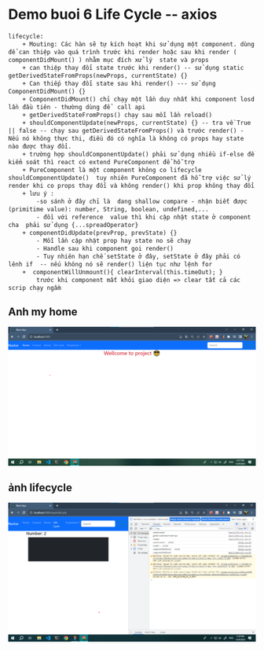 # Demo buoi 6 Life Cycle -- axios
    lifecycle: 
        + Mouting: Các hàn sẽ tự kích hoạt khi sử dụng một component. dùng để can thiệp vào quá trình trước khi render hoặc sau khi render ( componentDidMount() ) nhằm mục đích xử lý  state và props
        + can thiệp thay đổi state trước khi render() -- sử dụng static getDerivedStateFromProps(newProps, currentState) {}
        + Can thiếp thay đổi state sau khi render() --- sử dụng ComponentDidMount() {}
        + ComponentDidMount() chỉ chạy một lần duy nhất khi component losd lần đầu tiên - thường dùng để  call api
        + getDerivedStateFromProps() chạy sau mỗi lần reload()
        + shouldComponentUpdate(newProps, currentState) {} -- tra về True || false -- chạy sau getDerivedStateFromProps() và trước render() - Nếu nó không thực thi, điều đó có nghĩa là không có props hay state nào được thay đổi.
        + trường hợp shouldComponentUpdate() phải sử dụng nhiều if-else để kiểm soát thì react có extend PureComponent để hỗ trợ
        + PureComponent là một component không co lifecycle shouldComponentUpdate()  tuy nhiên PureComponent đã hỗ trợ việc sử lý render khi co props thay đổi và không render() khi prop không thay đổi
        + lưu ý : 
            -so sánh ở đây chỉ là  dang shallow compare - nhận biết được (primitime value): number, String, boolean, undefined,...
            - đồi với reference  value thì khi cập nhật state ở component cha  phải sử dụng {...spreadOperator}
        + componentDidUpdate(prevProp, prevState) {}
            - Mỗi lần cập nhật prop hay state no sẽ chạy
            - Handle sau khi component goi render() 
            - Tuy nhiên hạn chế setState ở đây, setState ở đây phải có lênh if  -- nếu không nó sẽ render() liện tục như lệnh for
        +  componentWillUnmount(){ clearInterval(this.timeOut); }
            trước khi component mất khỏi giao diện => clear tất cả các scrip chạy ngầm
            

## Anh my home
![...](./images/img_home.png)

## ảnh lifecycle
![...](./images/img_lifecycle.png)
